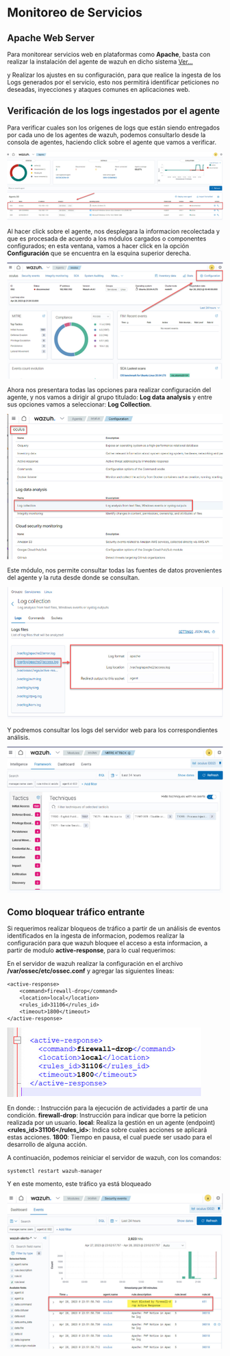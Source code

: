 # Monitoreo de Servicios

## Apache Web Server

Para monitorear servicios web en plataformas como **Apache**, basta con realizar la instalación del agente de wazuh en dicho sistema [Ver...](https://github.com/hernandopena/Wazuh/blob/a1f9b4870ffc4d6ff81a4ab6dcd14e9dd4281ece/2.%20Instalacion%20Wazuh/Registro_Agente_Linux.md)

y Realizar los ajustes en su configuración, para que realice la ingesta de los Logs generados por el servicio, esto nos permitirá identificar peticiones no deseadas, inyecciones y ataques comunes en aplicaciones web.


## Verificación de los logs ingestados por el agente 

Para verificar cuales son los orígenes de logs que están siendo entregados por cada uno de los agentes de wazuh, podemos consultarlo desde la consola de agentes, haciendo click sobre el agente que vamos a verificar.

![Seleccionar el agente](https://github.com/hernandopena/Wazuh/blob/304d4c4733cfb9f654778dec54ea7ee69b51a40b/2.%20Instalacion%20Wazuh/imagenes/Agente_ver_logs_1.jpg)

Al hacer click sobre el agente, nos desplegara la informacion recolectada y que es procesada de acuerdo a los módulos cargados o componentes configurados; en esta ventana, vamos a hacer click en la opción **Configuración** que se encuentra en la esquina superior derecha.

![Ir a configuracion](https://github.com/hernandopena/Wazuh/blob/304d4c4733cfb9f654778dec54ea7ee69b51a40b/2.%20Instalacion%20Wazuh/imagenes/Agente_ver_logs_2.jpg)

Ahora nos presentara todas las opciones para realizar configuración del agente, y nos vamos a dirigir al grupo titulado: **Log data analysis** y entre sus opciones vamos a seleccionar: **Log Collection**.

![Consultar las fuentes de informacion](https://github.com/hernandopena/Wazuh/blob/304d4c4733cfb9f654778dec54ea7ee69b51a40b/2.%20Instalacion%20Wazuh/imagenes/Agente_ver_logs_3.jpg)

Este módulo, nos permite consultar todas las fuentes de datos provenientes del agente y la ruta desde donde se consultan.

![Consultar los detalles de las fuentes de informacion](https://github.com/hernandopena/Wazuh/blob/304d4c4733cfb9f654778dec54ea7ee69b51a40b/2.%20Instalacion%20Wazuh/imagenes/Agente_ver_logs_4.jpg)

Y podremos consultar los logs del servidor web para los correspondientes análisis.

![Analizar la informacion recibida](https://github.com/hernandopena/Wazuh/blob/304d4c4733cfb9f654778dec54ea7ee69b51a40b/2.%20Instalacion%20Wazuh/imagenes/Agente_ver_logs_5.jpg)


## Como bloquear tráfico entrante

Si requerimos realizar bloqueos de tráfico a partir de un análisis de eventos identificados en la ingesta de informacion, podemos realizar la configuración para que  wazuh bloquee el acceso a esta informacion, a partir de modulo **active-response**, para lo cual requerimos:

En el servidor de wazuh realizar la configuración en el archivo **/var/ossec/etc/ossec.conf** y agregar las siguientes líneas:

```
<active-response>
    <command>firewall-drop</command>
    <location>local</location>
    <rules_id>31106</rules_id>
    <timeout>1800</timeout>
</active-response>
```
![Edición del bloqueo](https://github.com/hernandopena/Wazuh/blob/9386700cb5dbb13b6cc94b23c71062792790bf02/2.%20Instalacion%20Wazuh/imagenes/Agente_bloqueo_logs_1.jpg)

En donde:
**<active-response>**: Instrucción para la ejecución de actividades a partir de una condición.
**<command>firewall-drop</command>**: Instrucción para indicar que borre la peticion realizada por un usuario.
**<location>local</location>**: Realiza la gestión en un agente (endpoint)
**<rules_id>31106</rules_id>**: Indica sobre cuales acciones se aplicará estas acciones.
**<timeout>1800</timeout>**: Tiempo en pausa, el cual puede ser usado para el desarrollo de alguna acción.

A continuación, podemos reiniciar el servidor de wazuh, con los comandos:

```
systemctl restart wazuh-manager 
```

Y en este momento, este tráfico ya está bloqueado

![Revisión del bloqueo](https://github.com/hernandopena/Wazuh/blob/9386700cb5dbb13b6cc94b23c71062792790bf02/2.%20Instalacion%20Wazuh/imagenes/Agente_bloqueo_logs_2.jpg)

